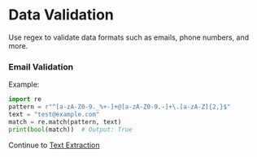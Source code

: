 # Data Validation

Use regex to validate data formats such as emails, phone numbers, and more.

### Email Validation
Example:
```python
import re
pattern = r"^[a-zA-Z0-9._%+-]+@[a-zA-Z0-9.-]+\.[a-zA-Z]{2,}$"
text = "test@example.com"
match = re.match(pattern, text)
print(bool(match))  # Output: True
```

Continue to [Text Extraction](./Text_Extraction.md)